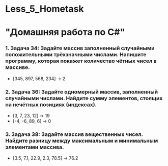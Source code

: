 # Less_5_Hometask
# "Домашняя работа по C#"

### 1. Задача 34: Задайте массив заполненный случайными положительными трёхзначными числами. Напишите программу, которая покажет количество чётных чисел в массиве.

* [345, 897, 568, 234] -> 2

### 2. Задача 36: Задайте одномерный массив, заполненный случайными числами. Найдите сумму элементов, стоящих на нечётных позициях (индексах).

* [3, 7, 23, 12] -> 19
* [-4, -6, 89, 6] -> 0

### 3. Задача 38: Задайте массив вещественных чисел. Найдите разницу между максимальным и минимальным элементами массива.

* [3.5, 7.1, 22.9, 2.3, 78.5] -> 76.2
